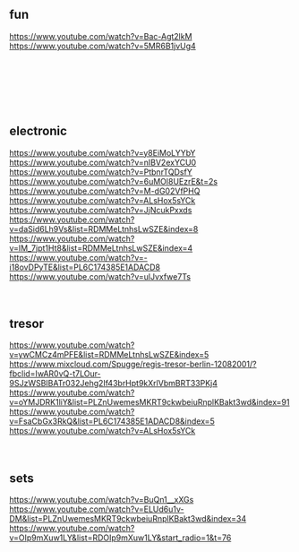 fun
---------------
https://www.youtube.com/watch?v=Bac-Agt2lkM <br>
https://www.youtube.com/watch?v=5MR6B1jvUg4 <br>
 <br>
 <br>
 <br>
 <br>
 <br>
 <br>


electronic
---------------
https://www.youtube.com/watch?v=y8EiMoLYYbY <br>
https://www.youtube.com/watch?v=nIBV2exYCU0 <br>
https://www.youtube.com/watch?v=PtbnrTQDsfY <br>
https://www.youtube.com/watch?v=6uMOl8UEzrE&t=2s <br>
https://www.youtube.com/watch?v=M-dG02VfPHQ <br>
https://www.youtube.com/watch?v=ALsHox5sYCk <br>
https://www.youtube.com/watch?v=JjNcukPxxds <br>
https://www.youtube.com/watch?v=daSid6Lh9Vs&list=RDMMeLtnhsLwSZE&index=8 <br>
https://www.youtube.com/watch?v=IM_7jpt1Ht8&list=RDMMeLtnhsLwSZE&index=4 <br>
https://www.youtube.com/watch?v=-i18ovDPyTE&list=PL6C174385E1ADACD8 <br>
https://www.youtube.com/watch?v=ulJvxfwe7Ts <br>
 <br>
 <br>

tresor
---------------
https://www.youtube.com/watch?v=ywCMCz4mPFE&list=RDMMeLtnhsLwSZE&index=5 <br>
https://www.mixcloud.com/Spugge/regis-tresor-berlin-12082001/?fbclid=IwAR0vQ-t7LOur-9SJzWSBIBATr032Jehg2If43brHpt9kXrlVbmBRT33PKj4 <br>
https://www.youtube.com/watch?v=oYMJDRK1liY&list=PLZnUwemesMKRT9ckwbeiuRnplKBakt3wd&index=91 <br>
https://www.youtube.com/watch?v=FsaCbGx3RkQ&list=PL6C174385E1ADACD8&index=5 <br>
https://www.youtube.com/watch?v=ALsHox5sYCk <br>
 <br>
 <br>


sets
---------------
https://www.youtube.com/watch?v=BuQn1__xXGs <br>
https://www.youtube.com/watch?v=ELUd6u1v-DM&list=PLZnUwemesMKRT9ckwbeiuRnplKBakt3wd&index=34 <br>
https://www.youtube.com/watch?v=OIp9mXuw1LY&list=RDOIp9mXuw1LY&start_radio=1&t=76 <br>
 <br>
 <br>

